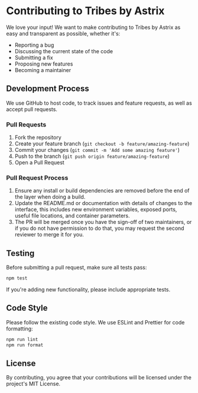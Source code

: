 # Contributing to Tribes by Astrix

We love your input! We want to make contributing to Tribes by Astrix as easy and transparent as possible, whether it's:

- Reporting a bug
- Discussing the current state of the code
- Submitting a fix
- Proposing new features
- Becoming a maintainer

## Development Process

We use GitHub to host code, to track issues and feature requests, as well as accept pull requests.

### Pull Requests

1. Fork the repository
2. Create your feature branch (`git checkout -b feature/amazing-feature`)
3. Commit your changes (`git commit -m 'Add some amazing feature'`)
4. Push to the branch (`git push origin feature/amazing-feature`)
5. Open a Pull Request

### Pull Request Process

1. Ensure any install or build dependencies are removed before the end of the layer when doing a build.
2. Update the README.md or documentation with details of changes to the interface, this includes new environment variables, exposed ports, useful file locations, and container parameters.
3. The PR will be merged once you have the sign-off of two maintainers, or if you do not have permission to do that, you may request the second reviewer to merge it for you.

## Testing

Before submitting a pull request, make sure all tests pass:

```bash
npm test
```

If you're adding new functionality, please include appropriate tests.

## Code Style

Please follow the existing code style. We use ESLint and Prettier for code formatting:

```bash
npm run lint
npm run format
```

## License

By contributing, you agree that your contributions will be licensed under the project's MIT License. 